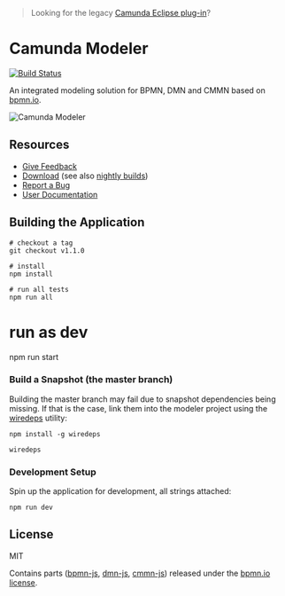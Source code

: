 > Looking for the legacy [Camunda Eclipse plug-in](https://github.com/camunda/camunda-eclipse-plugin)?


# Camunda Modeler

[![Build Status](https://travis-ci.org/camunda/camunda-modeler.svg?branch=master)](https://travis-ci.org/camunda/camunda-modeler)

An integrated modeling solution for BPMN, DMN and CMMN based on [bpmn.io](http://bpmn.io).

![Camunda Modeler](https://raw.githubusercontent.com/camunda/camunda-modeler/master/docs/screenshot.png)


## Resources

* [Give Feedback](https://forum.camunda.org/c/modeler)
* [Download](http://camunda.org/release/camunda-modeler) (see also [nightly builds](http://camunda.org/release/camunda-modeler/nightly))
* [Report a Bug](https://github.com/camunda/camunda-modeler/issues)
* [User Documentation](https://docs.camunda.org/manual/latest/modeler/camunda-modeler/)


## Building the Application

```
# checkout a tag
git checkout v1.1.0

# install
npm install

# run all tests
npm run all
```

# run as dev

npm run start


### Build a Snapshot (the master branch)

Building the master branch may fail due to snapshot dependencies being missing.
If that is the case, link them into the modeler project using the [wiredeps](https://github.com/nikku/wiredeps) utility:

```
npm install -g wiredeps

wiredeps
```

### Development Setup

Spin up the application for development, all strings attached:

```
npm run dev
```


## License

MIT

Contains parts ([bpmn-js](https://github.com/bpmn-io/bpmn-js), [dmn-js](https://github.com/bpmn-io/dmn-js), [cmmn-js](https://github.com/bpmn-io/cmmn-js)) released under the [bpmn.io license](http://bpmn.io/license).
